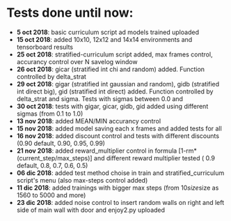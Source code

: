 # Tests done until now:

* __5 oct 2018__: basic curriculum script ad models trained uploaded
* __15 oct 2018__: added 10x10, 12x12 and 14x14 environments and tensorboard results
* __25 oct 2018__: stratified-curriculum script added, max frames control, accurancy control over N savelog window
* __26 oct 2018__: gicar (stratified int chi and random) added. Function controlled by delta_strat
* __29 oct 2018__: gigar (stratified int gaussian and random), gidb (stratified int direct big), gid (stratified int direct) added. Function controlled by delta_strat and sigma. Tests with sigmas between 0.0 and 
* __30 oct 2018__: tests with gigar, gicar, gidb, gid added using different sigmas (from 0.1 to 1.0)
* __13 nov 2018__: added MEAN/MIN accurancy control
* __15 nov 2018__: added model saving each x frames and added tests for all
* __16 nov 2018__: added discount control and tests with different discounts (0.90 default, 0.90, 0.95, 0.99)
* __21 nov 2018__: added reward_multiplier control in formula [1-rm*(current_step/max_steps)] and different reward multiplier tested ( 0.9 default, 0.8, 0.7, 0.6, 0.5)
* __06 dic 2018__: added test method choise in train and stratified_curriculum script's menu (also max-steps control added)
* __11 dic 2018__: added trainings with bigger max steps (from 10*size*size as 1560 to 5000 and more)
* __23 dic 2018__: added noise control to insert random walls on right and left side of main wall with door and enjoy2.py uploaded
